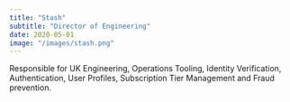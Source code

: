 ```yaml
---
title: "Stash"
subtitle: "Director of Engineering"
date: 2020-05-01
image: "/images/stash.png"
---
```

Responsible for UK Engineering, Operations Tooling, Identity Verification, Authentication, User Profiles, Subscription Tier Management and Fraud prevention.

